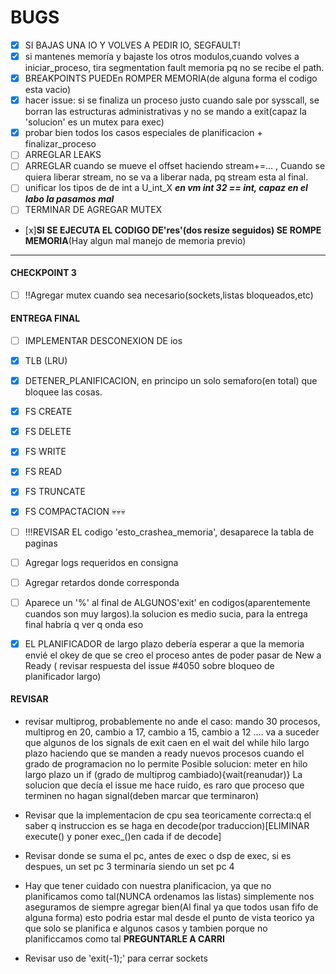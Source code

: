 # BUGS #
- [x] SI BAJAS UNA IO Y VOLVES A PEDIR IO, SEGFAULT!
- [x] si mantenes memoría y bajaste los otros modulos,cuando volves a iniciar_proceso, tira segmentation fault memoria pq no se recibe el path.
- [x] BREAKPOINTS PUEDEn ROMPER MEMORIA(de alguna forma el codigo esta vacio)
- [x] hacer issue: si se finaliza un proceso justo cuando sale por sysscall, se borran las estructuras administrativas y no se mando a exit(capaz la 'solucion' es un mutex para exec)
- [x] probar  bien todos los casos especiales de planificacion + finalizar_proceso
- [ ] ARREGLAR LEAKS
- [ ] ARREGLAR cuando se mueve el offset haciendo stream+=... , Cuando se quiera liberar stream, no se va a liberar nada, pq stream esta al final.
- [ ] unificar los tipos de  de int a U_int_X ***en vm int 32 == int, capaz en el labo la pasamos mal***
- [ ] TERMINAR DE AGREGAR MUTEX
- [x]**SI SE EJECUTA EL CODIGO DE'res'(dos resize seguidos) SE ROMPE MEMORIA**(Hay algun mal manejo de memoria previo)
____
#### CHECKPOINT 3 #######
- [ ] !!Agregar mutex cuando sea necesario(sockets,listas bloqueados,etc)

#### ENTREGA FINAL #######
- [ ] IMPLEMENTAR DESCONEXION DE ios
- [x] TLB (LRU)
- [x] DETENER_PLANIFICACION, en principo un solo semaforo(en total) que bloquee las cosas.
- [X] FS CREATE
- [X] FS DELETE
- [x] FS WRITE
- [x] FS READ
- [x] FS TRUNCATE
- [x] FS COMPACTACION 💀💀💀
- [ ] !!!REVISAR EL codigo 'esto_crashea_memoria', desaparece la tabla de paginas 
- [ ] Agregar logs requeridos en consigna
- [ ] Agregar retardos donde corresponda
- [ ] Aparece un '%' al final de ALGUNOS'exit' en codigos(aparentemente cuandos son muy largos).la solucion es medio sucia, para la entrega final habría q ver q onda eso
- [x] EL PLANIFICADOR de largo plazo debería esperar a que la memoria envié el okey de que se creo el proceso antes de poder pasar de New a Ready ( revisar respuesta del issue #4050 sobre bloqueo de planificador largo)


#### REVISAR #####
* revisar multiprog, probablemente no ande el caso:
mando 30 procesos, multiprog en 20, cambio a 17, cambio a 15, cambio a 12 ....
va  a suceder que algunos de los signals de exit caen en el wait del while hilo largo plazo haciendo que se manden a ready nuevos procesos cuando el grado de programacion no lo permite
Posible solucion: meter en hilo largo plazo un if (grado de multiprog cambiado){wait(reanudar)}
La solucion que decía el issue me hace ruido, es raro que proceso que terminen no hagan signal(deben marcar que terminaron)

* Revisar que la implementacion de cpu sea teoricamente correcta:q el saber q instruccion es se haga en decode(por traduccion)[ELIMINAR execute() y poner exec_()en cada if de decode]

* Revisar donde se suma el pc, antes de exec o dsp  de exec, si es despues, un set pc 3 terminaría siendo un set pc 4

* Hay que tener cuidado con nuestra planificacion, ya que no planificamos como tal(NUNCA ordenamos las listas) simplemente nos aseguramos de siempre agregar bien(Al final ya que todos usan fifo de alguna forma) esto podria estar mal desde el punto de vista teorico ya que solo se planifica e algunos casos y tambien porque no planificcamos como tal **PREGUNTARLE A CARRI**

* Revisar uso de 'exit(-1);' para cerrar sockets 
 


 
